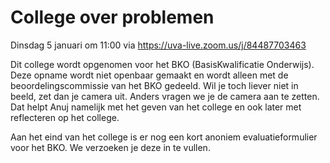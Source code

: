 # College over problemen

Dinsdag 5 januari om 11:00 via https://uva-live.zoom.us/j/84487703463

Dit college wordt opgenomen voor het BKO (BasisKwalificatie Onderwijs). Deze opname wordt niet openbaar gemaakt en wordt alleen met de beoordelingscommissie van het BKO gedeeld. Wil je toch liever niet in beeld, zet dan je camera uit. Anders vragen we je de camera aan te zetten. Dat helpt Anuj namelijk met het geven van het college en ook later met reflecteren op het college.

Aan het eind van het college is er nog een kort anoniem evaluatieformulier voor het BKO. We verzoeken je deze in te vullen.